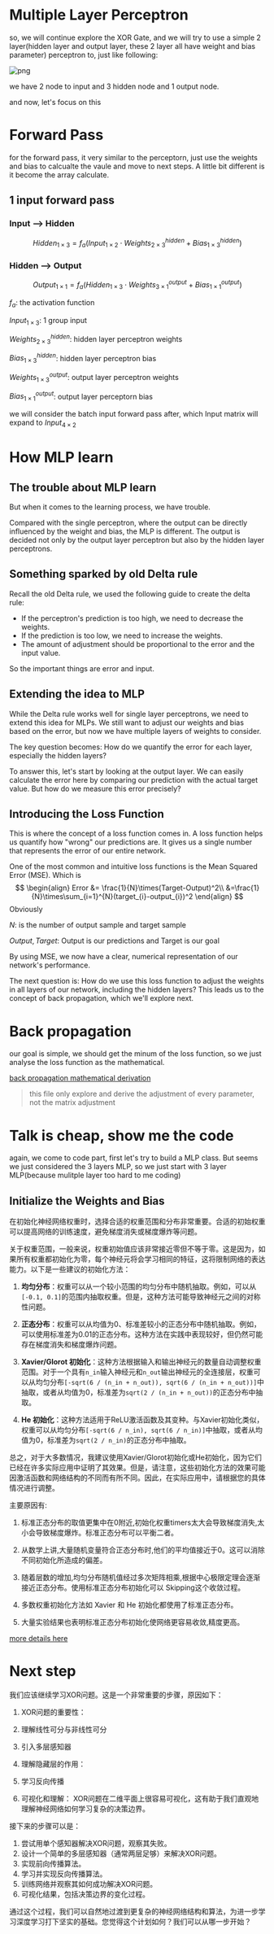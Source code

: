 # Multiple Layer Perceptron

so, we will continue explore the XOR Gate, and we will try to use a simple 2 layer(hidden layer and output layer, these 2 layer all have weight and bias parameter) perceptron to, just like following:

![png](../images/Ch02/XOR-Neural-Network.png)

we have 2 node to input and 3 hidden node and 1 output node.

and now, let's focus on this 

# Forward Pass

for the forward pass, it very similar to the perceptorn, just use the weights and bias to calcualte the vaule and move to next steps. A little bit different is it become the array calculate.

## 1 input forward pass

### Input --> Hidden

$$
Hidden_{1\times3} = f_a(Input_{1\times2} \cdot Weights_{2\times3}^{hidden}+Bias_{1\times3}^{hidden})
$$

### Hidden --> Output

$$
Output_{1\times1}=f_a(Hidden_{1\times3}\cdot Weights_{3\times1}^{output}+Bias_{1\times1}^{output})
$$

$f_a$: the activation function

$Input_{1\times3}$: 1 group input

$Weights_{2\times3}^{hidden}$: hidden layer perceptron weights

$Bias_{1\times3}^{hidden}$: hidden layer perceptron bias

$Weights_{1\times3}^{output}$: output layer perceptron weights

$Bias_{1\times1}^{output}$: output layer perceptorn bias

we will consider the batch input forward pass after, which Input matrix will expand to $Input_{4\times2}$

# How MLP learn

## The trouble about MLP learn

But when it comes to the learning process, we have trouble.

Compared with the single perceptron, where the output can be directly influenced by the weight and bias, the MLP is different. The output is decided not only by the output layer perceptron but also by the hidden layer perceptrons.

## Something sparked by old Delta rule

Recall the old Delta rule, we used the following guide to create the delta rule:

- If the perceptron's prediction is too high, we need to decrease the weights.
- If the prediction is too low, we need to increase the weights.
- The amount of adjustment should be proportional to the error and the input value.

So the important things are error and input.

## Extending the idea to MLP

While the Delta rule works well for single layer perceptrons, we need to extend this idea for MLPs. We still want to adjust our weights and bias based on the error, but now we have multiple layers of weights to consider.

The key question becomes: How do we quantify the error for each layer, especially the hidden layers?

To answer this, let's start by looking at the output layer. We can easily calculate the error here by comparing our prediction with the actual target value. But how do we measure this error precisely?

## Introducing the Loss Function

This is where the concept of a loss function comes in. A loss function helps us quantify how "wrong" our predictions are. It gives us a single number that represents the error of our entire network.

One of the most common and intuitive loss functions is the Mean Squared Error (MSE). Which is
$$
\begin{align}
Error &= \frac{1}{N}\times(Target-Output)^2\\
      &=\frac{1}{N}\times\sum_{i=1}^{N}(target_{i}-output_{i})^2
\end{align}
$$
Obviously

$N$: is the number of output sample and target sample

$Output, Target$: Output is our predictions and Target is our goal



By using MSE, we now have a clear, numerical representation of our network's performance.

The next question is: How do we use this loss function to adjust the weights in all layers of our network, including the hidden layers? This leads us to the concept of back propagation, which we'll explore next.

# Back propagation

our goal is simple, we should get the minum of the loss function, so we just analyse the loss function as the mathematical.

[back propagation mathematical derivation](./BackPropagation.md)

> this file only explore and derive the adjustment of every parameter, not the matrix adjustment

# Talk is cheap, show me the code

again, we come to code part, first let's try to build a MLP class. But seems we just considered the 3 layers MLP, so we just start with 3 layer MLP(because mulitple layer too hard to me coding)

## Initialize the Weights and Bias

在初始化神经网络权重时，选择合适的权重范围和分布非常重要。合适的初始权重可以提高网络的训练速度，避免梯度消失或梯度爆炸等问题。

关于权重范围，一般来说，权重初始值应该非常接近零但不等于零。这是因为，如果所有权重都初始化为零，每个神经元将会学习相同的特征，这将限制网络的表达能力。以下是一些建议的初始化方法：

1. **均匀分布**：权重可以从一个较小范围的均匀分布中随机抽取。例如，可以从`[-0.1, 0.1]`的范围内抽取权重。但是，这种方法可能导致神经元之间的对称性问题。

2. **正态分布**：权重可以从均值为0、标准差较小的正态分布中随机抽取。例如，可以使用标准差为0.01的正态分布。这种方法在实践中表现较好，但仍然可能存在梯度消失和梯度爆炸问题。

3. **Xavier/Glorot 初始化**：这种方法根据输入和输出神经元的数量自动调整权重范围。对于一个具有`n_in`输入神经元和`n_out`输出神经元的全连接层，权重可以从均匀分布`[-sqrt(6 / (n_in + n_out)), sqrt(6 / (n_in + n_out))]`中抽取，或者从均值为0，标准差为`sqrt(2 / (n_in + n_out))`的正态分布中抽取。

4. **He 初始化**：这种方法适用于ReLU激活函数及其变种。与Xavier初始化类似，权重可以从均匀分布`[-sqrt(6 / n_in), sqrt(6 / n_in)]`中抽取，或者从均值为0，标准差为`sqrt(2 / n_in)`的正态分布中抽取。

总之，对于大多数情况，我建议使用Xavier/Glorot初始化或He初始化，因为它们已经在许多实际应用中证明了其效果。但是，请注意，这些初始化方法的效果可能因激活函数和网络结构的不同而有所不同。因此，在实际应用中，请根据您的具体情况进行调整。

主要原因有:

1. 标准正态分布的取值更集中在0附近,初始化权重timers太大会导致梯度消失,太小会导致梯度爆炸。标准正态分布可以平衡二者。

2. 从数学上讲,大量随机变量符合正态分布时,他们的平均值接近于0。这可以消除不同初始化所造成的偏差。

3. 随着层数的增加,均匀分布随机值经过多次矩阵相乘,根据中心极限定理会逐渐接近正态分布。使用标准正态分布初始化可以 Skipping这个收敛过程。

4. 多数权重初始化方法如 Xavier 和 He 初始化都使用了标准正态分布。

5. 大量实验结果也表明标准正态分布初始化使网络更容易收敛,精度更高。

[more details here](./InitializeParameter.md)



# Next step

我们应该继续学习XOR问题。这是一个非常重要的步骤，原因如下：

1. XOR问题的重要性：
   
2. 理解线性可分与非线性可分
   
3. 引入多层感知器
   
4. 理解隐藏层的作用：
   
5. 学习反向传播
   
6. 可视化和理解：
   XOR问题在二维平面上很容易可视化，这有助于我们直观地理解神经网络如何学习复杂的决策边界。

接下来的步骤可以是：

1. 尝试用单个感知器解决XOR问题，观察其失败。
2. 设计一个简单的多层感知器（通常两层足够）来解决XOR问题。
3. 实现前向传播算法。
4. 学习并实现反向传播算法。
5. 训练网络并观察其如何成功解决XOR问题。
6. 可视化结果，包括决策边界的变化过程。

通过这个过程，我们可以自然地过渡到更复杂的神经网络结构和算法，为进一步学习深度学习打下坚实的基础。您觉得这个计划如何？我们可以从哪一步开始？